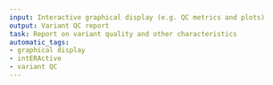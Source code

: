 ```yaml
---
input: Interactive graphical display (e.g. QC metrics and plots)
output: Variant QC report
task: Report on variant quality and other characteristics
automatic_tags:
- graphical display
- intERActive
- variant QC
---
```

